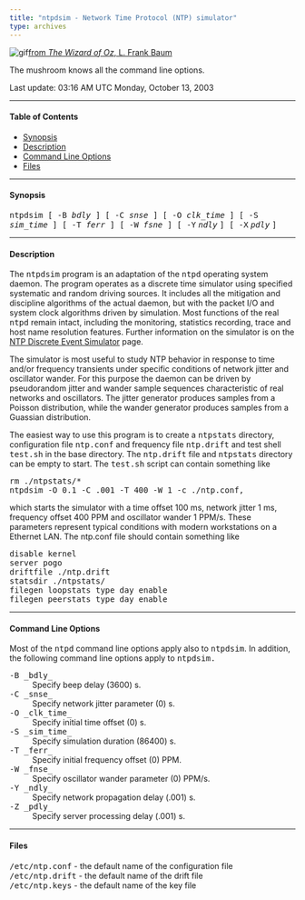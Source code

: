 ```yaml
---
title: "ntpdsim - Network Time Protocol (NTP) simulator"
type: archives
---
```

![gif](/archives/pic/alice47.gif)[from _The Wizard of Oz_, L. Frank Baum](http://www.eecis.udel.edu/%7emills/pictures.html)

The mushroom knows all the command line options.

Last update: 03:16 AM UTC Monday, October 13, 2003

* * *

#### Table of Contents

*   [Synopsis](/archives/4.2.0/ntpdsim/#synopsis)
*   [Description](/archives/4.2.0/ntpdsim/#description)
*   [Command Line Options](/archives/4.2.0/ntpdsim/#command-line-options)
*   [Files](/archives/4.2.0/ntpdsim/#files)

* * *

#### Synopsis

<tt>ntpdsim [ -B _bdly_ ] [ -C _snse_ ] [ -O _clk_time_ ] [ -S _sim_time_ ] [ -T _ferr_ ] [ -W _fsne_ ] [ -Y</tt> _<tt>ndly</tt>_ <tt>] [ -X</tt> _<tt>pdly</tt>_ <tt>]</tt>

* * *

#### Description

The <tt>ntpdsim</tt> program is an adaptation of the <tt>ntpd</tt> operating system daemon. The program operates as a discrete time simulator using specified systematic and random driving sources. It includes all the mitigation and discipline algorithms of the actual daemon, but with the packet I/O and system clock algorithms driven by simulation. Most functions of the real <tt>ntpd</tt> remain intact, including the monitoring, statistics recording, trace and host name resolution features. Further information on the simulator is on the [NTP Discrete Event Simulator](http://www.eecis.udel.edu/%7emills/ntpsim.html) page.

The simulator is most useful to study NTP behavior in response to time and/or frequency transients under specific conditions of network jitter and oscillator wander. For this purpose the daemon can be driven by pseudorandom jitter and wander sample sequences characteristic of real networks and oscillators. The jitter generator produces samples from a Poisson distribution, while the wander generator produces samples from a Guassian distribution.

The easiest way to use this program is to create a <tt>ntpstats</tt> directory, configuration file <tt>ntp.conf</tt> and frequency file <tt>ntp.drift</tt> and test shell <tt>test.sh</tt> in the base directory. The <tt>ntp.drift</tt> file and <tt>ntpstats</tt> directory can be empty to start. The <tt>test.sh</tt> script can contain something like

<pre>rm ./ntpstats/*
ntpdsim -O 0.1 -C .001 -T 400 -W 1 -c ./ntp.conf,
</pre>

which starts the simulator with a time offset 100 ms, network jitter 1 ms, frequency offset 400 PPM and oscillator wander 1 PPM/s. These parameters represent typical conditions with modern workstations on a Ethernet LAN. The ntp.conf file should contain something like

<pre>disable kernel
server pogo
driftfile ./ntp.drift
statsdir ./ntpstats/
filegen loopstats type day enable
filegen peerstats type day enable
</pre>

* * *

#### Command Line Options

Most of the <tt>ntpd</tt> command line options apply also to <tt>ntpdsim</tt>. In addition, the following command line options apply to <tt>ntpdsim.</tt></dt>

<dt><tt>-B _bdly_</tt></dt>

<dd>Specify beep delay (3600) s.</dd>

<dt><tt>-C _snse_</tt></dt>

<dd>Specify network jitter parameter (0) s.</dd>

<dt><tt>-O _clk_time_</tt></dt>

<dd>Specify initial time offset (0) s.</dd>

<dt><tt>-S _sim_time_</tt></dt>

<dd>Specify simulation duration (86400) s.</dd>

<dt><tt>-T _ferr_</tt></dt>

<dd>Specify initial frequency offset (0) PPM.</dd>

<dt><tt>-W _fnse_</tt></dt>

<dd>Specify oscillator wander parameter (0) PPM/s.</dd>

<dt><tt>-Y _ndly_</tt></dt>

<dd>Specify network propagation delay (.001) s.</dd>

<dt><tt>-Z _pdly_</tt></dt>

<dd>Specify server processing delay (.001) s.</dd>

* * *

#### Files

<tt>/etc/ntp.conf</tt> - the default name of the configuration file  
<tt>/etc/ntp.drift</tt> - the default name of the drift file  
<tt>/etc/ntp.keys</tt> - the default name of the key file